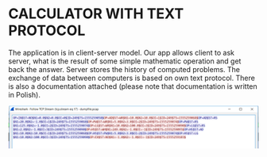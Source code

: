 # CALCULATOR WITH TEXT PROTOCOL

The application is in client-server model. Our app allows client to ask server, what is the result of some simple mathematic operation and get back the answer. Server stores the history of computed problems. The exchange of data between computers is based on own text protocol. There is also a documentation attached (please note that documentation is written in Polish).

![12345](https://github.com/WangHoHan/calculator-with-text-protocol/blob/master/calculator-with-text-protocol.png)
